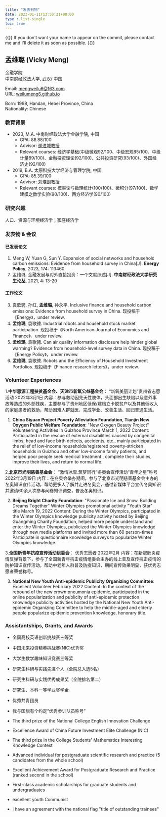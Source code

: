 ```yaml
---
title: "发表刊物"
date: 2023-01-11T13:50:21+08:00
type : list-single
toc: true
---
```

{{<block class="note">}}
If you don't want your name to appear on the commit, please contact me and I'll delete it as soon as possible.
{{<end>}}

## **孟维璐 (Vicky Meng)**

金融学院\
中南财经政法大学, 武汉/
中国

Email: mengweilu6@163.com\
URL: [weilumeng6.github.io](https://weilumeng6.github.io/)

Born: 1998, Handan, Hebei Province, China\
Nationality: Chinese

### 教育背景
- 2023, M.A.  中南财经政法大学金融学院, 中国
  - GPA: 88.88/100
  - Advisor: [谢进城教授](https://baike.baidu.com/item/%E8%B0%A2%E8%BF%9B%E5%9F%8E/6810495) 
  - Relevant courses: 经济学基础(中级微观92/100、中级宏观85/100、中级计量89/100)、金融投资理论(92/100)、公共投资研究(93/100)、外国经济史(92/100)
- 2019, B.A. 太原科技大学经济与管理学院, 中国
  - GPA: 85.39/100 
  - Advisor: [刘瑛副教授](https://mba.tyust.edu.cn/info/1120/1985.htm)
  - Relevant courses: 概率论与数理统计(100/100)、微积分(97/100)、数学建模之数学实验(90/100)、西方经济学(90/100)


### 研究兴趣
人口、资源与环境经济学；家庭经济学

### 发表物 & 会议
#### 已发表论文
1. Meng W, Yuan G, Sun Y. Expansion of social networks and household carbon emissions: Evidence from household survey in China[J]. **Energy Policy**, 2023, 174: 113460.
1. 孟维璐. 金融发展与对外直接投资：一个文献综述[J]. **中南财经政法大学研究生论丛**, 2021, 4: 13-20
#### 工作论文
3. 袁歌骋, 孙红, **孟维璐**, 孙永平. Inclusive	finance	and	household	carbon	emissions:	Evidence	from	household	survey	in	China. 现投稿于《Energy》，under review.
4. **孟维璐**, 袁歌骋. Industrial	robots	and	household	stock	market	participation. 现投稿于《North	American	Journal	of	Economics	and	Finance》，under review.
5. **孟维璐**, 袁歌骋. Can	air	quality	information	disclosure	help	hinder	global	warming? Evidence	from	household-level	survey	data	in China. 现投稿于《Energy Policy》，under review.
5. **孟维璐**, 袁歌骋. Robots and the Efficiency of Household Investment Portfolios. 现投稿于《Finance research letters》，under review.


### Volunteer  Experiences

1.**中华思源工程扶贫基金会、天津市新氧公益基金会**： “新氧美丽计划”贵州省志愿活动 2022年3月1日
内容：参与救助因先天性肢体，头面部出生缺陷以及意外事故等造成的外部残疾，主要参与了贵州地区低保/建档立卡脱贫户以及其他低收入的家庭患者的救助，帮助困难人群就医、完成学业、改善生活、回归普通生活。

1. **China Siyuan Project Poverty Alleviation Foundation, Tianjin New Oxygen Public Welfare Foundation**: "New Oxygen Beauty Project" Volunteering Activities in Guizhou Province March 1, 2022
Content: Participated in the rescue of external disabilities caused by congenital limbs, head and face birth defects, accidents, etc., mainly participated in the relief of low-income households/registered poverty-stricken households in Guizhou and other low-income family patients, and helped poor people seek medical treatment , complete their studies, improve their lives, and return to normal life.

2.**北京市光明慈善基金会**： “激情冰雪.筑梦同行”冬奥会宣传活动“青年之星”称号 2022年3月19日
内容：在冬奥会举办期间，参与了北京市光明慈善基金会主办的冬奥知识宣传活动，帮助更多人了解并走进冬奥会，通过新媒体平台宣传冬奥知识并邀请60余人次参与问卷知识调查，普及冬奥知识。

2. **Beijing Bright Charity Foundation**: "Passionate Ice and Snow. Building Dreams Together" Winter Olympics promotional activity "Youth Star" title March 19, 2022
    Content: During the Winter Olympics, participated in the Winter Olympics knowledge publicity activity hosted by Beijing Guangming Charity Foundation, helped more people understand and enter the Winter Olympics, publicized the Winter Olympics knowledge through new media platforms and invited more than 60 person-times Participate in questionnaire knowledge surveys to popularize Winter Olympics knowledge.

3.**全国新青年抗疫宣传活动组委会**： 优秀志愿者 2022年2月
内容：在新冠肺炎疫情反弹背景下，参与了全国新青年抗击疫情组委会主办的线上普及宣传抗击疫情的防护知识宣传活动，帮助中老年人群普及防疫知识，期间宣传效果明显，获优秀志愿者荣誉称号。

3. **National New Youth Anti-epidemic Publicity Organizing Committee**: Excellent Volunteer February 2022
   Content: In the context of the rebound of the new crown pneumonia epidemic, participated in the online popularization and publicity of anti-epidemic protection knowledge publicity activities hosted by the National New Youth Anti-epidemic Organizing Committee to help the middle-aged and elderly people popularize epidemic prevention knowledge. honorary title.

### Assistantships, Grants, and Awards

- 全国高校英语创新挑战赛三等奖
- 中国未来投资精英挑战赛(NIC)优秀奖
- 大学生数学趣味知识竞赛三等奖
- 研究生科研与实践先进个人（全院总入选5名）
- 研究生科研与实践优秀成果奖（全院排名第二）
- 研究生、本科一等学业奖学金
- 优秀共青团员
- 我与国旗有个约定“优秀参训队员称号”


- The third prize of the National College English Innovation Challenge
- Excellence Award of China Future Investment Elite Challenge (NIC)
- The third prize in the College Students' Mathematics Interesting Knowledge Contest
- Advanced individual for postgraduate scientific research and practice (5 candidates from the whole school)
- Excellent Achievement Award for Postgraduate Research and Practice (ranked second in the school)
- First-class academic scholarships for graduate students and undergraduates
- excellent youth Communist
- I have an agreement with the national flag "title of outstanding trainees"

